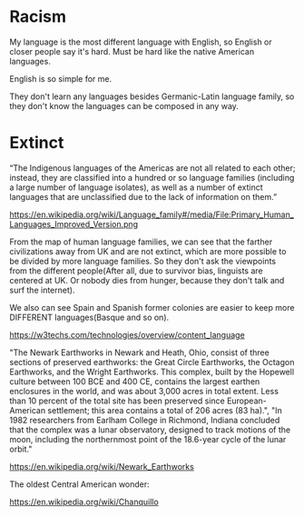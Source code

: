 # Racism

My language is the most different language with English, so English or closer people say it's hard. Must be hard like the native American languages.

English is so simple for me.

<!--
They even don't consider the Korean.

They prefer words starting with J.
-->

They don't learn any languages besides Germanic-Latin language family, so they don't know the languages can be composed in any way.

# Extinct

“The Indigenous languages of the Americas are not all related to each other; instead, they are classified into a hundred or so language families (including a large number of language isolates), as well as a number of extinct languages that are unclassified due to the lack of information on them.”

https://en.wikipedia.org/wiki/Language_family#/media/File:Primary_Human_Languages_Improved_Version.png

From the map of human language families, we can see that the farther civilizations away from UK and are not extinct, which are more possible to be divided by more language families. So they don't ask the viewpoints from the different people(After all, due to survivor bias, linguists are centered at UK. Or nobody dies from hunger, because they don't talk and surf the internet).

We also can see Spain and Spanish former colonies are easier to keep more DIFFERENT languages(Basque and so on).

https://w3techs.com/technologies/overview/content_language

"The Newark Earthworks in Newark and Heath, Ohio, consist of three sections of preserved earthworks: the Great Circle Earthworks, the Octagon Earthworks, and the Wright Earthworks. This complex, built by the Hopewell culture between 100 BCE and 400 CE, contains the largest earthen enclosures in the world, and was about 3,000 acres in total extent. Less than 10 percent of the total site has been preserved since European-American settlement; this area contains a total of 206 acres (83 ha).", "In 1982 researchers from Earlham College in Richmond, Indiana concluded that the complex was a lunar observatory, designed to track motions of the moon, including the northernmost point of the 18.6-year cycle of the lunar orbit."

https://en.wikipedia.org/wiki/Newark_Earthworks


The oldest Central American wonder:

https://en.wikipedia.org/wiki/Chanquillo